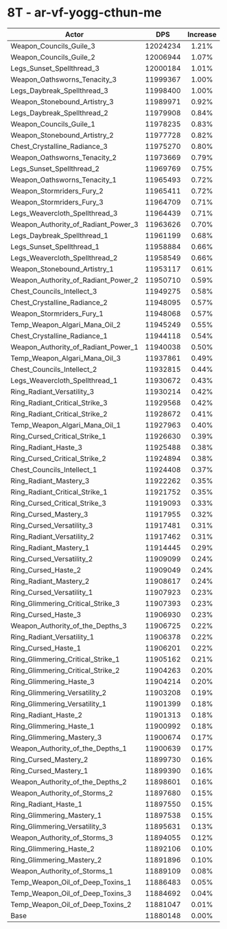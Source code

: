 # 8T - ar-vf-yogg-cthun-me
| Actor | DPS | Increase |
|---|:---:|:---:|
|Weapon_Councils_Guile_3|12024234|1.21%|
|Weapon_Councils_Guile_2|12006944|1.07%|
|Legs_Sunset_Spellthread_3|12000184|1.01%|
|Weapon_Oathsworns_Tenacity_3|11999367|1.00%|
|Legs_Daybreak_Spellthread_3|11998400|1.00%|
|Weapon_Stonebound_Artistry_3|11989971|0.92%|
|Legs_Daybreak_Spellthread_2|11979908|0.84%|
|Weapon_Councils_Guile_1|11978235|0.83%|
|Weapon_Stonebound_Artistry_2|11977728|0.82%|
|Chest_Crystalline_Radiance_3|11975270|0.80%|
|Weapon_Oathsworns_Tenacity_2|11973669|0.79%|
|Legs_Sunset_Spellthread_2|11969769|0.75%|
|Weapon_Oathsworns_Tenacity_1|11965493|0.72%|
|Weapon_Stormriders_Fury_2|11965411|0.72%|
|Weapon_Stormriders_Fury_3|11964709|0.71%|
|Legs_Weavercloth_Spellthread_3|11964439|0.71%|
|Weapon_Authority_of_Radiant_Power_3|11963626|0.70%|
|Legs_Daybreak_Spellthread_1|11961199|0.68%|
|Legs_Sunset_Spellthread_1|11958884|0.66%|
|Legs_Weavercloth_Spellthread_2|11958549|0.66%|
|Weapon_Stonebound_Artistry_1|11953117|0.61%|
|Weapon_Authority_of_Radiant_Power_2|11950710|0.59%|
|Chest_Councils_Intellect_3|11949275|0.58%|
|Chest_Crystalline_Radiance_2|11948095|0.57%|
|Weapon_Stormriders_Fury_1|11948068|0.57%|
|Temp_Weapon_Algari_Mana_Oil_2|11945249|0.55%|
|Chest_Crystalline_Radiance_1|11944118|0.54%|
|Weapon_Authority_of_Radiant_Power_1|11940038|0.50%|
|Temp_Weapon_Algari_Mana_Oil_3|11937861|0.49%|
|Chest_Councils_Intellect_2|11932815|0.44%|
|Legs_Weavercloth_Spellthread_1|11930672|0.43%|
|Ring_Radiant_Versatility_3|11930214|0.42%|
|Ring_Radiant_Critical_Strike_3|11929568|0.42%|
|Ring_Radiant_Critical_Strike_2|11928672|0.41%|
|Temp_Weapon_Algari_Mana_Oil_1|11927963|0.40%|
|Ring_Cursed_Critical_Strike_1|11926630|0.39%|
|Ring_Radiant_Haste_3|11925488|0.38%|
|Ring_Cursed_Critical_Strike_2|11924894|0.38%|
|Chest_Councils_Intellect_1|11924408|0.37%|
|Ring_Radiant_Mastery_3|11922262|0.35%|
|Ring_Radiant_Critical_Strike_1|11921752|0.35%|
|Ring_Cursed_Critical_Strike_3|11919093|0.33%|
|Ring_Cursed_Mastery_3|11917955|0.32%|
|Ring_Cursed_Versatility_3|11917481|0.31%|
|Ring_Radiant_Versatility_2|11917462|0.31%|
|Ring_Radiant_Mastery_1|11914445|0.29%|
|Ring_Cursed_Versatility_2|11909099|0.24%|
|Ring_Cursed_Haste_2|11909049|0.24%|
|Ring_Radiant_Mastery_2|11908617|0.24%|
|Ring_Cursed_Versatility_1|11907923|0.23%|
|Ring_Glimmering_Critical_Strike_3|11907393|0.23%|
|Ring_Cursed_Haste_3|11906930|0.23%|
|Weapon_Authority_of_the_Depths_3|11906725|0.22%|
|Ring_Radiant_Versatility_1|11906378|0.22%|
|Ring_Cursed_Haste_1|11906201|0.22%|
|Ring_Glimmering_Critical_Strike_1|11905162|0.21%|
|Ring_Glimmering_Critical_Strike_2|11904263|0.20%|
|Ring_Glimmering_Haste_3|11904214|0.20%|
|Ring_Glimmering_Versatility_2|11903208|0.19%|
|Ring_Glimmering_Versatility_1|11901399|0.18%|
|Ring_Radiant_Haste_2|11901313|0.18%|
|Ring_Glimmering_Haste_1|11900992|0.18%|
|Ring_Glimmering_Mastery_3|11900674|0.17%|
|Weapon_Authority_of_the_Depths_1|11900639|0.17%|
|Ring_Cursed_Mastery_2|11899730|0.16%|
|Ring_Cursed_Mastery_1|11899390|0.16%|
|Weapon_Authority_of_the_Depths_2|11898601|0.16%|
|Weapon_Authority_of_Storms_2|11897680|0.15%|
|Ring_Radiant_Haste_1|11897550|0.15%|
|Ring_Glimmering_Mastery_1|11897538|0.15%|
|Ring_Glimmering_Versatility_3|11895631|0.13%|
|Weapon_Authority_of_Storms_3|11894055|0.12%|
|Ring_Glimmering_Haste_2|11892106|0.10%|
|Ring_Glimmering_Mastery_2|11891896|0.10%|
|Weapon_Authority_of_Storms_1|11889109|0.08%|
|Temp_Weapon_Oil_of_Deep_Toxins_1|11886483|0.05%|
|Temp_Weapon_Oil_of_Deep_Toxins_3|11884692|0.04%|
|Temp_Weapon_Oil_of_Deep_Toxins_2|11881047|0.01%|
|Base|11880148|0.00%|
